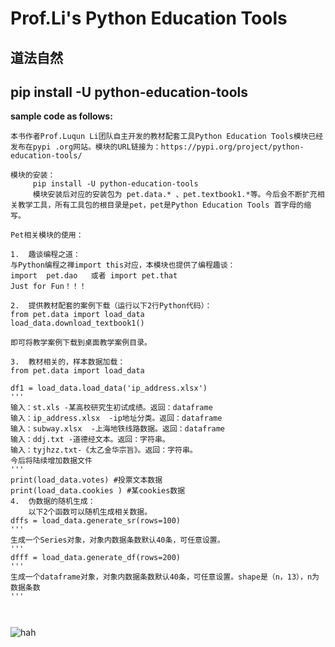 # Prof.Li's Python Education Tools
## 道法自然
## **pip install -U python-education-tools**
**sample code as follows:**
`````
本书作者Prof.Luqun Li团队自主开发的教材配套工具Python Education Tools模块已经发布在pypi .org网站。模块的URL链接为：https://pypi.org/project/python-education-tools/

模块的安装：
     pip install -U python-education-tools
     模块安装后对应的安装包为 pet.data.* 、pet.textbook1.*等。今后会不断扩充相关教学工具，所有工具包的根目录是pet，pet是Python Education Tools 首字母的缩写。

Pet相关模块的使用：

1.	趣谈编程之道：
与Python编程之禅import this对应，本模块也提供了编程趣谈：
import  pet.dao   或者 import pet.that
Just for Fun！！！

2.	提供教材配套的案例下载（运行以下2行Python代码）：
from pet.data import load_data
load_data.download_textbook1()

即可将教学案例下载到桌面教学案例目录。

3.	教材相关的，样本数据加载：
from pet.data import load_data

df1 = load_data.load_data('ip_address.xlsx')
'''
输入：st.xls -某高校研究生初试成绩。返回：dataframe
输入：ip_address.xlsx  -ip地址分类。返回：dataframe
输入：subway.xlsx  -上海地铁线路数据。返回：dataframe
输入：ddj.txt -道德经文本。返回：字符串。
输入：tyjhzz.txt-《太乙金华宗旨》。返回：字符串。
今后将陆续增加数据文件
'''
print(load_data.votes) #投票文本数据
print(load_data.cookies ) #某cookies数据
4.	伪数据的随机生成：
    以下2个函数可以随机生成相关数据。
dffs = load_data.generate_sr(rows=100)
'''
生成一个Series对象，对象内数据条数默认40条，可任意设置。
'''
dfff = load_data.generate_df(rows=200)
'''
生成一个dataframe对象，对象内数据条数默认40条，可任意设置。shape是（n，13），n为数据条数
'''



`````



![hah](https://img2.baidu.com/it/u=4192375754,1241799193&fm=253&fmt=auto&app=138&f=JPEG?w=333&h=500)